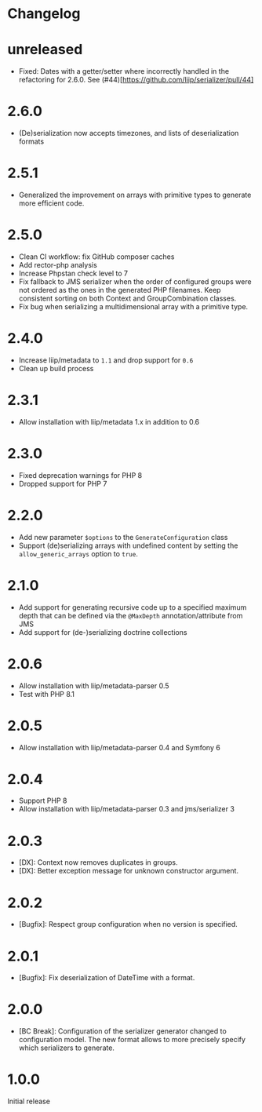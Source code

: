 # Changelog

# unreleased

* Fixed: Dates with a getter/setter where incorrectly handled in the refactoring for 2.6.0.
  See (#44)[https://github.com/liip/serializer/pull/44]

# 2.6.0

* (De)serialization now accepts timezones, and lists of deserialization formats

# 2.5.1

* Generalized the improvement on arrays with primitive types to generate more efficient code.

# 2.5.0

* Clean CI workflow: fix GitHub composer caches
* Add rector-php analysis
* Increase Phpstan check level to 7
* Fix fallback to JMS serializer when the order of configured groups were
  not ordered as the ones in the generated PHP filenames.
  Keep consistent sorting on both Context and GroupCombination classes.
* Fix bug when serializing a multidimensional array with a primitive type.

# 2.4.0

* Increase liip/metadata to `1.1` and drop support for `0.6`
* Clean up build process

# 2.3.1

* Allow installation with liip/metadata 1.x in addition to 0.6

# 2.3.0

* Fixed deprecation warnings for PHP 8
* Dropped support for PHP 7

# 2.2.0

* Add new parameter `$options` to the `GenerateConfiguration` class
* Support (de)serializing arrays with undefined content by setting the
  `allow_generic_arrays` option to `true`.

# 2.1.0

* Add support for generating recursive code up to a specified maximum depth
  that can be defined via the `@MaxDepth` annotation/attribute from JMS
* Add support for (de-)serializing doctrine collections

# 2.0.6

* Allow installation with liip/metadata-parser 0.5
* Test with PHP 8.1

# 2.0.5

* Allow installation with liip/metadata-parser 0.4 and Symfony 6

# 2.0.4

* Support PHP 8
* Allow installation with liip/metadata-parser 0.3 and jms/serializer 3

# 2.0.3

* [DX]: Context now removes duplicates in groups.
* [DX]: Better exception message for unknown constructor argument.

# 2.0.2

* [Bugfix]: Respect group configuration when no version is specified.

# 2.0.1

* [Bugfix]: Fix deserialization of DateTime with a format.

# 2.0.0

* [BC Break]: Configuration of the serializer generator changed to configuration model.
  The new format allows to more precisely specify which serializers to generate.

# 1.0.0

Initial release
